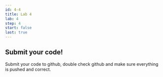 ```yaml
---
id: 4-4
title: Lab 4 
lab: 4
step: 4
start: false
last: true
---
```


## Submit your code!

Submit your code to github, double check github and make sure everything is pushed and correct.